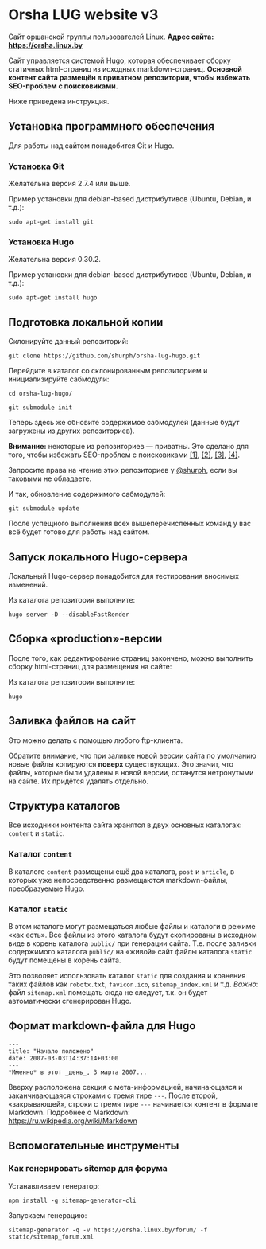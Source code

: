 # Orsha LUG website v3

Сайт оршанской группы пользователей Linux. **Адрес сайта: https://orsha.linux.by**

Сайт управляется системой Hugo, которая обеспечивает сборку статичных html-страниц из исходных markdown-страниц. **Основной контент сайта размещён в приватном репозитории, чтобы избежать SEO-проблем с поисковиками.**

Ниже приведена инструкция.

## Установка программного обеспечения

Для работы над сайтом понадобится Git и Hugo.

### Установка Git

Желательна версия 2.7.4 или выше.

Пример установки для debian-based дистрибутивов (Ubuntu, Debian, и т.д.):
```
sudo apt-get install git
```

### Установка Hugo

Желательна версия 0.30.2.

Пример установки для debian-based дистрибутивов (Ubuntu, Debian, и т.д.):
```
sudo apt-get install hugo
```

## Подготовка локальной копии

Склонируйте данный репозиторий:
```
git clone https://github.com/shurph/orsha-lug-hugo.git
```

Перейдите в каталог со склонированным репозиторием и инициализируйте сабмодули:
```
cd orsha-lug-hugo/

git submodule init
```
Теперь здесь же обновите содержимое сабмодулей (данные будут загружены из других репозиториев).

**Внимание:** некоторые из репозиториев — приватны. Это сделано для того, чтобы избежать SEO-проблем с поисковиками
[[1]](https://www.google.com/search?client=ubuntu&channel=fs&q=seo+and+github+pages+how+to+avoid+duplicatees&ie=utf-8&oe=utf-8),
[[2]](https://stackoverflow.com/questions/34979117/github-pages-and-jekyll-content-duplication-and-seo-issues),
[[3]](https://webmasters.stackexchange.com/questions/76924/will-google-penalize-me-for-duplicate-content-on-github-from-my-knowledge-base),
[[4]](https://stackoverflow.com/questions/15844905/how-to-stop-google-indexing-my-github-repository).

Запросите права на чтение этих репозиториев у [@shurph](https://github.com/shurph), если вы таковыми не обладаете.

И так, обновление содержимого сабмодулей:
```
git submodule update
```

После успещного выполнения всех вышеперечисленных команд у вас всё будет готово для работы над сайтом.

## Запуск локального Hugo-сервера
Локальный Hugo-сервер понадобится для тестирования вносимых изменений.

Из каталога репозитория выполните:
```
hugo server -D --disableFastRender
```

## Сборка «production»-версии
После того, как редактирование страниц закончено, можно выполнить сборку html-страниц для размещения на сайте:

Из каталога репозитория выполните:
```
hugo
```

## Заливка файлов на сайт

Это можно делать с помощью любого ftp-клиента.

Обратите внимание, что при заливке новой версии сайта по умолчанию новые файлы копируются **поверх** существующих.
Это значит, что файлы, которые были удалены в новой версии, останутся нетронутыми на сайте. Их придётся удалять отдельно.

## Структура каталогов

Все исходники контента сайта хранятся в двух основных каталогах: `content` и `static`.

### Каталог `content`
В каталоге `content` размещены ещё два каталога, `post` и `article`, в которых уже непосредственно размещаются markdown-файлы, преобразуемые Hugo.

### Каталог `static`
В этом каталоге могут размещаться любые файлы и каталоги в режиме «как есть».
Все файлы из этого каталога будут скопированы в исходном виде в корень каталога `public/` при генерации сайта.
Т.е. после заливки содержимого каталога `public/` на «живой» сайт файлы каталога `static` будут помещены в корень сайта.

Это позволяет использовать каталог `static` для создания и хранения таких файлов как `robotx.txt`, `favicon.ico`, `sitemap_index.xml` и т.д.
*Важно*: файл `sitemap.xml` помещать сюда не следует, т.к. он будет автоматически сгенерирован Hugo.

## Формат markdown-файла для Hugo

```
---
title: "Начало положено"
date: 2007-03-03T14:37:14+03:00
---
*Именно* в этот _день_, 3 марта 2007...
```

Вверху расположена секция с мета-информацией, начинающаяся и заканчивающаяся строками с тремя тире `---`. После второй, «закрывающей», строки с тремя тире `---` начинается контент в формате Markdown. Подробнее о Markdown: https://ru.wikipedia.org/wiki/Markdown



## Вспомогательные инструменты

### Как генерировать sitemap для форума
Устанавливаем генератор:
```
npm install -g sitemap-generator-cli
```
Запускаем генерацию:
```
sitemap-generator -q -v https://orsha.linux.by/forum/ -f static/sitemap_forum.xml
```
